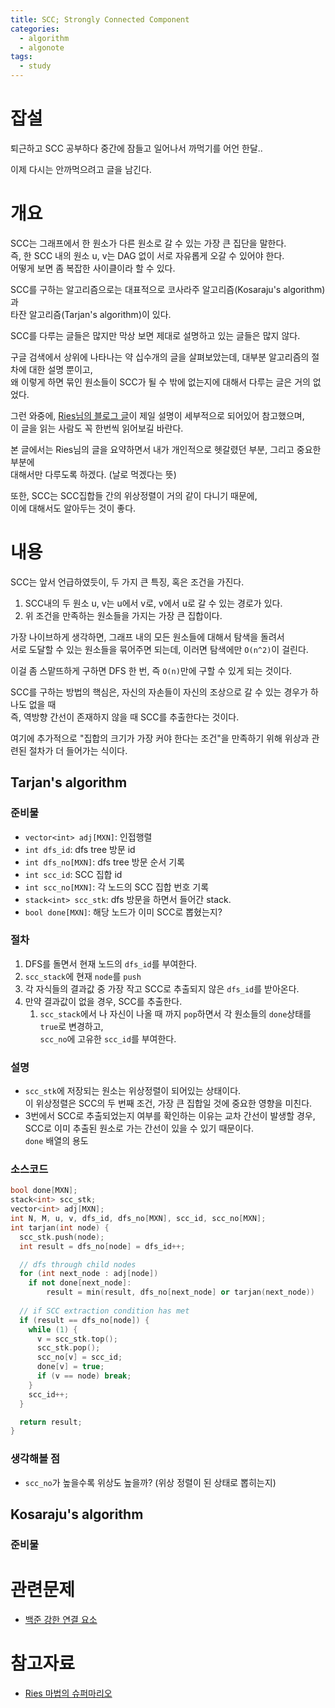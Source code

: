 ```yaml
---
title: SCC; Strongly Connected Component
categories:
  - algorithm
  - algonote
tags:
  - study
---
```


# 잡설
퇴근하고 SCC 공부하다 중간에 잠들고 일어나서 까먹기를 어언 한달..

이제 다시는 안까먹으려고 글을 남긴다.

# 개요
SCC는 그래프에서 한 원소가 다른 원소로 갈 수 있는 가장 큰 집단을 말한다.\
즉, 한 SCC 내의 원소 u, v는 DAG 없이 서로 자유롭게 오갈 수 있어야 한다.\
어떻게 보면 좀 복잡한 사이클이라 할 수 있다.

SCC를 구하는 알고리즘으로는 대표적으로 코사라주 알고리즘(Kosaraju's algorithm)과\
타잔 알고리즘(Tarjan's algorithm)이 있다.

SCC를 다루는 글들은 많지만 막상 보면 제대로 설명하고 있는 글들은 많지 않다.

구글 검색에서 상위에 나타나는 약 십수개의 글을 살펴보았는데, 대부분 알고리즘의 절차에 대한 설명 뿐이고,\
왜 이렇게 하면 묶인 원소들이 SCC가 될 수 밖에 없는지에 대해서 다루는 글은 거의 없었다.

그런 와중에, [Ries님의 블로그 글](https://blog.naver.com/kks227/220802519976)이 제일 설명이 세부적으로 되어있어 참고했으며,\
이 글을 읽는 사람도 꼭 한번씩 읽어보길 바란다.

본 글에서는 Ries님의 글을 요약하면서 내가 개인적으로 헷갈렸던 부분, 그리고 중요한 부분에\
대해서만 다루도록 하겠다. (날로 먹겠다는 뜻)

또한, SCC는 SCC집합들 간의 위상정렬이 거의 같이 다니기 때문에,\
이에 대해서도 알아두는 것이 좋다.


# 내용
SCC는 앞서 언급하였듯이, 두 가지 큰 특징, 혹은 조건을 가진다.
1. SCC내의 두 원소 u, v는 u에서 v로, v에서 u로 갈 수 있는 경로가 있다.
2. 위 조건을 만족하는 원소들을 가지는 가장 큰 집합이다.

가장 나이브하게 생각하면, 그래프 내의 모든 원소들에 대해서 탐색을 돌려서\
서로 도달할 수 있는 원소들을 묶어주면 되는데, 이러면 탐색에만 `O(n^2)`이 걸린다.

이걸 좀 스맡뜨하게 구하면 DFS 한 번, 즉 `O(n)`만에 구할 수 있게 되는 것이다.

SCC를 구하는 방법의 핵심은, 자신의 자손들이 자신의 조상으로 갈 수 있는 경우가 하나도 없을 때\
즉, 역방향 간선이 존재하지 않을 때 SCC를 추출한다는 것이다.

여기에 추가적으로 "집합의 크기가 가장 커야 한다는 조건"을 만족하기 위해 위상과 관련된 절차가 더 들어가는 식이다.


## Tarjan's algorithm
### 준비물
* `vector<int> adj[MXN]`: 인접행렬
* `int dfs_id`: dfs tree 방문 id
* `int dfs_no[MXN]`: dfs tree 방문 순서 기록
* `int scc_id`: SCC 집합 id
* `int scc_no[MXN]`: 각 노드의 SCC 집합 번호 기록
* `stack<int> scc_stk`: dfs 방문을 하면서 들어간 stack.
* `bool done[MXN]`: 해당 노드가 이미 SCC로 뽑혔는지?

### 절차
1. DFS를 돌면서 현재 노드의 `dfs_id`를 부여한다.
2. `scc_stack`에 현재 `node`를 `push`
3. 각 자식들의 결과값 중 가장 작고 SCC로 추출되지 않은 `dfs_id`를 받아온다.
4. 만약 결과값이 없을 경우, SCC를 추출한다.
    1. `scc_stack`에서 나 자신이 나올 때 까지 `pop`하면서 각 원소들의 `done`상태를 `true`로 변경하고,\
    `scc_no`에 고유한 `scc_id`를 부여한다.
    
### 설명
* `scc_stk`에 저장되는 원소는 위상정렬이 되어있는 상태이다.\
  이 위상정렬은 SCC의 두 번째 조건, 가장 큰 집합일 것에 중요한 영향을 미친다.
* 3번에서 SCC로 추출되었는지 여부를 확인하는 이유는 교차 간선이 발생할 경우,\
  SCC로 이미 추출된 원소로 가는 간선이 있을 수 있기 때문이다.\
  `done` 배열의 용도


### 소스코드
```c++
bool done[MXN];
stack<int> scc_stk;
vector<int> adj[MXN];
int N, M, u, v, dfs_id, dfs_no[MXN], scc_id, scc_no[MXN];
int tarjan(int node) {
  scc_stk.push(node);
  int result = dfs_no[node] = dfs_id++;

  // dfs through child nodes
  for (int next_node : adj[node])
    if not done[next_node]:
        result = min(result, dfs_no[next_node] or tarjan(next_node))
  
  // if SCC extraction condition has met
  if (result == dfs_no[node]) {
    while (1) {
      v = scc_stk.top();
      scc_stk.pop();
      scc_no[v] = scc_id;
      done[v] = true;
      if (v == node) break;
    }
    scc_id++;
  }

  return result;
}
```

### 생각해볼 점
* `scc_no`가 높을수록 위상도 높을까? (위상 정렬이 된 상태로 뽑히는지)

## Kosaraju's algorithm
### 준비물


# 관련문제
* [백준 강한 연결 요소](https://www.acmicpc.net/step/43)

# 참고자료
* [Ries 마법의 슈퍼마리오](https://m.blog.naver.com/kks227/220802519976)
